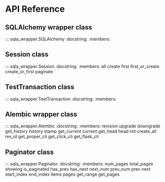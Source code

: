 # API Reference


## SQLAlchemy wrapper class

::: sqla_wrapper.SQLAlchemy
    :docstring:
    :members:


## Session class

::: sqla_wrapper.Session
    :docstring:
    :members: all create first first_or_create create_or_first paginate


## TestTransaction class

::: sqla_wrapper.TestTransaction
    :docstring:
    :members:


## Alembic wrapper class

::: sqla_wrapper.Alembic
    :docstring:
    :members: revision upgrade downgrade get_history history stamp get_current current get_head head init create_all rev_id get_proper_cli get_click_cli get_flask_cli


## Paginator class

::: sqla_wrapper.Paginator
    :docstring:
    :members: num_pages total_pages showing is_paginated has_prev has_next next_num prev_num prev next start_index end_index items pages get_range get_pages

